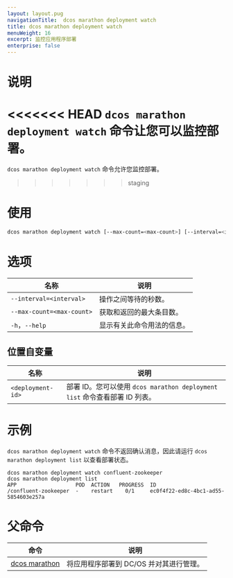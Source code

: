 ```yaml
---
layout: layout.pug
navigationTitle:  dcos marathon deployment watch
title: dcos marathon deployment watch
menuWeight: 16
excerpt: 监控应用程序部署
enterprise: false
---
```



# 说明

<<<<<<< HEAD
`dcos marathon deployment watch` 命令让您可以监控部署。
=======
`dcos marathon deployment watch` 命令允许您监控部署。
>>>>>>> staging

# 使用

```bash
dcos marathon deployment watch [--max-count=<max-count>] [--interval=<interval>] <deployment-id>
```

# 选项

| 名称 | 说明 |
|---------|-------------|
| `--interval=<interval>` | 操作之间等待的秒数。|
| `--max-count=<max-count>` | 获取和返回的最大条目数。|
| `-h`，`--help` | 显示有关此命令用法的信息。 |


## 位置自变量

| 名称 | 说明 |
|---------|-------------|
| `<deployment-id>` | 部署 ID。您可以使用 `dcos marathon deployment list` 命令查看部署 ID 列表。|


# 示例

`dcos marathon deployment watch` 命令不返回确认消息，因此请运行 `dcos marathon deployment list` 以查看部署状态。

```
dcos marathon deployment watch confluent-zookeeper
dcos marathon deployment list
APP                   POD  ACTION   PROGRESS  ID                                    
/confluent-zookeeper  -    restart    0/1     ec0f4f22-ed8c-4bc1-ad55-5854603e257a  
```

# 父命令

| 命令 | 说明 |
|---------|-------------|
| [dcos marathon](/cn/1.12/cli/command-reference/dcos-marathon/) | 将应用程序部署到 DC/OS 并对其进行管理。|
